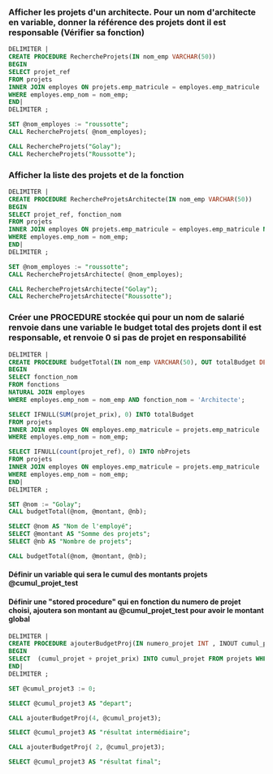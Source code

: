 
### Afficher les projets d'un architecte. Pour un nom d'architecte en variable, donner la référence des projets dont il est responsable (Vérifier sa fonction)

~~~ sql
DELIMITER |
CREATE PROCEDURE RechercheProjets(IN nom_emp VARCHAR(50)) 
BEGIN
SELECT projet_ref
FROM projets
INNER JOIN employes ON projets.emp_matricule = employes.emp_matricule
WHERE employes.emp_nom = nom_emp; 
END|
DELIMITER ;

SET @nom_employes := "roussotte";
CALL RechercheProjets( @nom_employes);

CALL RechercheProjets("Golay");
CALL RechercheProjets("Roussotte");
~~~

### Afficher la liste des projets et de la fonction
~~~ sql
DELIMITER |
CREATE PROCEDURE RechercheProjetsArchitecte(IN nom_emp VARCHAR(50)) 
BEGIN
SELECT projet_ref, fonction_nom
FROM projets
INNER JOIN employes ON projets.emp_matricule = employes.emp_matricule NATURAL JOIN fonctions
WHERE employes.emp_nom = nom_emp; 
END|
DELIMITER ;

SET @nom_employes := "roussotte";
CALL RechercheProjetsArchitecte( @nom_employes);

CALL RechercheProjetsArchitecte("Golay");
CALL RechercheProjetsArchitecte("Roussotte");
~~~

### Créer une PROCEDURE stockée qui pour un nom de salarié renvoie dans une variable le budget total des projets dont il est responsable, et renvoie 0 si pas de projet en responsabilité  
~~~ sql
DELIMITER |
CREATE PROCEDURE budgetTotal(IN nom_emp VARCHAR(50), OUT totalBudget DECIMAL(10,2), OUT nbProjets INT)
BEGIN
SELECT fonction_nom 
FROM fonctions
NATURAL JOIN employes
WHERE employes.emp_nom = nom_emp AND fonction_nom = 'Architecte';

SELECT IFNULL(SUM(projet_prix), 0) INTO totalBudget
FROM projets
INNER JOIN employes ON employes.emp_matricule = projets.emp_matricule
WHERE employes.emp_nom = nom_emp;

SELECT IFNULL(count(projet_ref), 0) INTO nbProjets
FROM projets
INNER JOIN employes ON employes.emp_matricule = projets.emp_matricule
WHERE employes.emp_nom = nom_emp;
END|
DELIMITER ;

SET @nom := "Golay";
CALL budgetTotal(@nom, @montant, @nb);

SELECT @nom AS "Nom de l'employé";
SELECT @montant AS "Somme des projets";
SELECT @nb AS "Nombre de projets";

CALL budgetTotal(@nom, @montant, @nb);
~~~

#### Définir un variable qui sera le cumul des montants projets @cumul_projet_test
#### Définir une "stored procedure" qui en fonction du numero de projet choisi, ajoutera son montant au @cumul_projet_test pour avoir le montant global
~~~sql
DELIMITER |
CREATE PROCEDURE ajouterBudgetProj(IN numero_projet INT , INOUT cumul_projet DECIMAL(10,2) )
BEGIN
SELECT  (cumul_projet + projet_prix) INTO cumul_projet FROM projets WHERE projet_ref= numero_projet; 
END|
DELIMITER ;

SET @cumul_projet3 := 0;

SELECT @cumul_projet3 AS "depart";

CALL ajouterBudgetProj(4, @cumul_projet3);

SELECT @cumul_projet3 AS "résultat intermédiaire";

CALL ajouterBudgetProj( 2, @cumul_projet3);

SELECT @cumul_projet3 AS "résultat final";
~~~